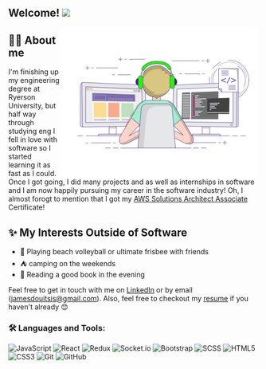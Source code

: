 <h2> Welcome! <img src="https://github.com/souvikguria98/souvikguria98/blob/master/Hi.gif" width="25"></h2>
<img align="right" alt="GIF" src="https://raw.githubusercontent.com/devSouvik/devSouvik/master/gif3.gif" width="400"/>

## 👨‍💻 About me

I'm finishing up my engineering degree at Ryerson University, but half way through studying eng I fell in love with software so I started learning it as fast as I could. Once I got going, I did many projects and as well as internships in software and I am now happily pursuing my career in the software industry! Oh, I almost forogt to mention that I got my [AWS Solutions Architect Associate](https://www.certmetrics.com/amazon/public/transcript.aspx?transcript=FNGF53GCK1BE1TKG) Certificate! 

## ✨ My Interests Outside of Software

- 🏐 Playing beach volleyball or ultimate frisbee with friends
- ⛺️ camping on the weekends
- 📖 Reading a good book in the evening

Feel free to get in touch with me on [LinkedIn](https://www.linkedin.com/in/jamesdouitsis/) or by email ([jamesdouitsis@gmail.com](mailto:jamesdouitsis@gmail.com)). Also, feel free to checkout my [resume](https://github.com/jdouitsis/jdouitsis/blob/main/James%20Douitsis%20Resume.pdf) if you haven't already 😊 

### 🛠️ Languages and Tools:

![JavaScript](https://img.shields.io/badge/-JavaScript-black?style=flat-square&logo=javascript)
![React](https://img.shields.io/badge/-React-black?style=flat-square&logo=react)
![Redux](https://img.shields.io/badge/-Redux-black?style=flat-square&logo=Redux)
![Socket.io](https://img.shields.io/badge/-Socket-black?style=flat-square&logo=socket.io)
![Bootstrap](https://img.shields.io/badge/-Bootstrap-black?style=flat-square&logo=bootstrap)
![SCSS](https://img.shields.io/badge/-SCSS-black?style=flat-square&logo=SASS)
![HTML5](https://img.shields.io/badge/-HTML5-black?style=flat-square&logo=html5&logoColor=white)
![CSS3](https://img.shields.io/badge/-CSS3-black?style=flat-square&logo=css3)
![Git](https://img.shields.io/badge/-Git-black?style=flat-square&logo=git)
![GitHub](https://img.shields.io/badge/-GitHub-black?style=flat-square&logo=github)

<!--
**jdouitsis/jdouitsis** is a ✨ _special_ ✨ repository because its `README.md` (this file) appears on your GitHub profile.

Here are some ideas to get you started:

- 🔭 I’m currently working on ...
- 🌱 I’m currently learning ...
- 👯 I’m looking to collaborate on ...
- 🤔 I’m looking for help with ...
- 💬 Ask me about ...
- 📫 How to reach me: ...
- 😄 Pronouns: ...
- ⚡ Fun fact: ...
-->

